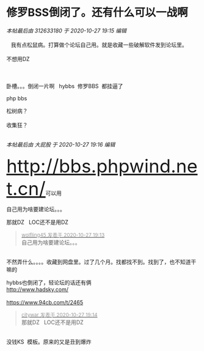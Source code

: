 # 修罗BSS倒闭了。还有什么可以一战啊


<i class="pstatus"> 本帖最后由 312633180 于 2020-10-27 19:15 编辑 </i><br />
<br />
<img src="static/image/smiley/yct/002.gif" smilieid="30" border="0" alt="" />&nbsp; &nbsp;我有点松鼠病。打算做个论坛自己用。就是收藏一些破解软件发到论坛里。<br />
<br />
不想用DZ&nbsp; &nbsp;<br />
<br />
<br />
<br />
卧槽。。。倒闭一片啊&nbsp; &nbsp;hybbs&nbsp;&nbsp;修罗BBS&nbsp;&nbsp;都挂逼了

php bbs

松树病？<br />
<br />
收集狂？<br />
<br />
<img src="static/image/smiley/default/shocked.gif" smilieid="6" border="0" alt="" /><img src="static/image/smiley/default/shocked.gif" smilieid="6" border="0" alt="" /><img src="static/image/smiley/default/shocked.gif" smilieid="6" border="0" alt="" />

<i class="pstatus"> 本帖最后由 大屁股 于 2020-10-27 19:16 编辑 </i><br />
<br />
<font size="7"><font color="Red">http://bbs.phpwind.net.cn/</font></font>可以用<br />
<img id="aimg_Dyb9S" onclick="zoom(this, this.src, 0, 0, 0)" class="zoom" src="http://bbs.phpwind.net.cn/themes/site/default/images/logo.png" onmouseover="img_onmouseoverfunc(this)" onload="thumbImg(this)" border="0" alt="" />

自己用为啥要建论坛。。。<img id="aimg_Fr2Vm" onclick="zoom(this, this.src, 0, 0, 0)" class="zoom" src="https://cdn.jsdelivr.net/gh/hishis/forum-master/public/images/patch.gif" onmouseover="img_onmouseoverfunc(this)" onload="thumbImg(this)" border="0" alt="" />

那就DZ&nbsp; &nbsp;LOC还不是用DZ

<div class="quote"><blockquote><font size="2"><a href="https://www.hostloc.com/forum.php?mod=redirect&amp;goto=findpost&amp;pid=9360657&amp;ptid=759105" target="_blank"><font color="#999999">wolfling45 发表于 2020-10-27 19:13</font></a></font><br />
自己用为啥要建论坛。。。</blockquote></div><br />
不然弄什么。。。。收藏到网盘里。过了几个月。找都找不到。找到了，也不知道干嘛的

hybbs也倒闭了，轻论坛的话还有俩<br />
http://www.hadsky.com/<br />
<br />
https://www.94cb.com/t/2465

<div class="quote"><blockquote><font size="2"><a href="https://www.hostloc.com/forum.php?mod=redirect&amp;goto=findpost&amp;pid=9360660&amp;ptid=759105" target="_blank"><font color="#999999">citywar 发表于 2020-10-27 19:14</font></a></font><br />
那就DZ&nbsp; &nbsp;LOC还不是用DZ</blockquote></div><br />
没钱KS&nbsp;&nbsp;模板。原来的又是丑到爆炸
